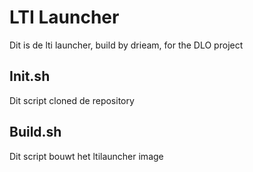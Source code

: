 LTI Launcher
==========

Dit is de lti launcher, build by drieam,  for the DLO project


Init.sh
-------
Dit script cloned de repository


Build.sh
--------
Dit script bouwt het ltilauncher image

